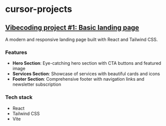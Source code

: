 # cursor-projects
## [Vibecoding project #1: Basic landing page](./landing-page)

A modern and responsive landing page built with React and Tailwind CSS.

### Features
- **Hero Section**: Eye-catching hero section with CTA buttons and featured image
- **Services Section**: Showcase of services with beautiful cards and icons
- **Footer Section**: Comprehensive footer with navigation links and newsletter subscription

### Tech stack
- React
- Tailwind CSS
- Vite